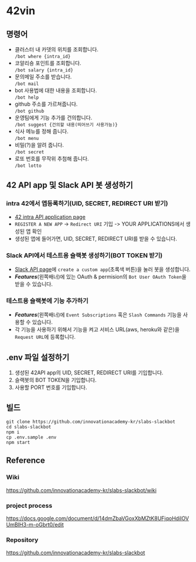 # 42vin
## 명령어
- 클러스터 내 카뎃의 위치를 조회합니다.  
  `/bot where {intra_id}`
- 코알리숑 포인트를 조회합니다.  
  `/bot salary {intra_id}`
- 문의메일 주소를 받습니다.  
  `/bot mail`
- bot 사용법에 대한 내용을 조회합니다.  
  `/bot help`
- github 주소를 가르쳐줍니다.  
  `/bot github`
- 운영팀에게 기능 추가를 건의합니다.  
  `/bot suggest {건의할 내용(띄어쓰기 사용가능)}`
- 식사 메뉴를 정해 줍니다.  
  `/bot menu`
- 비밀(?)을 알려 줍니다.  
  `/bot secret`
- 로또 번호를 무작위 추첨해 줍니다.  
  `/bot lotto`  

## 42 API app 및 Slack API 봇 생성하기
### intra 42에서 앱등록하기(UID, SECRET, REDIRECT URI 받기)
  - [42 intra API application page](https://profile.intra.42.fr/oauth/applications)
  - `REGISTER A NEW APP` -> `Redirect URI` 기입 -> YOUR APPLICATIONS에서 생성된 앱 확인
  - 생성된 앱에 들어가면, UID, SECRET, REDIRECT URI를 받을 수 있습니다.
### Slack API에서 테스트용 슬랙봇 생성하기(BOT TOKEN 받기)
  - [Slack API page](https://api.slack.com)에 `create a custom app`(초록색 버튼)을 눌러 봇을 생성합니다.
  - ***Features***(왼쪽배너)에 있는 OAuth & permision의 `Bot User OAuth Token`을 받을 수 있습니다.
### 테스트용 슬랙봇에 기능 추가하기
  - ***Features***(왼쪽배너)에 `Event Subscriptions` 혹은 `Slash Commands` 기능을 사용할 수 있습니다.
  - 각 기능을 사용하기 위해서 기능을 켜고 서비스 URL(aws, heroku와 같은)을 `Request URL`에 등록합니다.

## .env 파일 설정하기
  1. 생성된 42API app의 UID, SECRET, REDIRECT URI를 기입합니다.
  2. 슬랙봇의 BOT TOKEN을 기입합니다.
  3. 사용할 PORT 번호를 기입합니다.

## 빌드
```shell
git clone https://github.com/innovationacademy-kr/slabs-slackbot
cd slabs-slackbot
npm i
cp .env.sample .env
npm start
```

## Reference
### Wiki
https://github.com/innovationacademy-kr/slabs-slackbot/wiki
### project process
https://docs.google.com/document/d/14dmZbaVGoxXbMZtK8UFjqoHdiIOVUmBIH3-m-oGbrt0/edit
### Repository
https://github.com/innovationacademy-kr/slabs-slackbot
